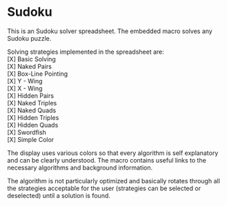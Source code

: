 # Sudoku

This is an Sudoku solver spreadsheet. The embedded macro solves any Sudoku puzzle.<br>

Solving strategies implemented in the spreadsheet are:<br>
[X]   Basic Solving<br>
[X]   Naked Pairs<br>
[X]   Box-Line Pointing<br>
[X]   Y - Wing<br>
[X]   X - Wing<br>
[X]   Hidden Pairs<br>
[X]   Naked Triples<br>
[X]   Naked Quads<br>
[X]   Hidden Triples<br>
[X]   Hidden Quads<br>
[X]   Swordfish<br>
[X]   Simple Color<br>

The display uses various colors so that every algorithm is self explanatory and can be clearly understood. The macro contains useful links to the necessary algorithms and background information.<br>

The algorithm is not particularly optimized and basically rotates through all the strategies acceptable for the user (strategies can be selected or deselected) until a solution is found.
